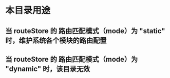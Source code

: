 # 本目录用途

## 当 routeStore 的 路由匹配模式（mode）为 "static" 时，维护系统各个模块的路由配置

## 当 routeStore 的 路由匹配模式（mode）为 "dynamic" 时，该目录无效
